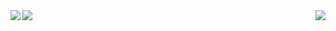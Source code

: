<img align="left" src="https://github-readme-stats.vercel.app/api?username=BarthVisuals&show_icons=true&theme=radical" />
<img align="center" src="https://github-readme-stats.vercel.app/api/top-langs/?username=BarthVisuals&theme=radical" />
<img align="right" src="https://github-readme-stats.vercel.app/api/wakatime?username=BarthVisuals&theme=radical" />
